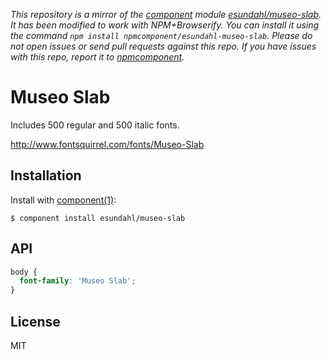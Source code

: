 *This repository is a mirror of the [component](http://component.io) module [esundahl/museo-slab](http://github.com/esundahl/museo-slab). It has been modified to work with NPM+Browserify. You can install it using the command `npm install npmcomponent/esundahl-museo-slab`. Please do not open issues or send pull requests against this repo. If you have issues with this repo, report it to [npmcomponent](https://github.com/airportyh/npmcomponent).*
# Museo Slab

  Includes 500 regular and 500 italic fonts.
  
  http://www.fontsquirrel.com/fonts/Museo-Slab

## Installation

  Install with [component(1)](http://component.io):

    $ component install esundahl/museo-slab

## API

```css
body {
  font-family: 'Museo Slab';
}
```


## License

  MIT
